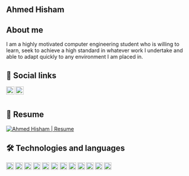 ## Ahmed Hisham

## About me
I am a highly motivated computer engineering student who is willing to learn, seek to achieve a high standard in whatever work I undertake and able to adapt quickly to any environment I am placed in.

## 🔗 Social links
<a target="_blank" href="https://www.linkedin.com/in/ahmedhisham552">
  <img align="left" alt="LinkedIn" width="22px" src="https://icon-library.com/images/official-linkedin-icon-png/official-linkedin-icon-png-20.jpg" />
</a>

<a target="_blank" href="https://www.gitlab.com/ahmedhisham552">
  <img align="left" alt="Gitlab" width="22px" src="https://upload.wikimedia.org/wikipedia/commons/thumb/1/18/GitLab_Logo.svg/1200px-GitLab_Logo.svg.png" />
</a>

<br>
<br>



## 📝 Resume 
<a href="https://drive.google.com/file/d/1M90z1HfKp-RiS1u6xfGHy3-DCLbSLy5D/view" type="application/pdf">
  <img src="https://imgur.com/OiPFYmd.png" alt="Ahmed Hisham | Resume">
</a>

## 🛠 Technologies and languages


<code><img height="20" alt="C++" src="https://i.imgur.com/QTP0zhp.png"></code>
<code><img height="20" alt="C#" src="https://i.imgur.com/CtqbEHu.png"></code>
<code><img height="20" alt="js" src="https://i.imgur.com/R0BfmBL.png"></code>
<code><img height="20" alt="TS" src="https://i.imgur.com/Rjvvkpd.png"></code>
<code><img height="20" alt="nodejs" src="https://i.imgur.com/Hi7Betu.png"></code>
<code><img height="20" alt="mongoDB" src="https://i.imgur.com/uemLvhs.png"></code>
<code><img height="20" alt="SQL" src="https://image.shutterstock.com/image-vector/linear-sql-icon-internet-security-260nw-1890890140.jpg"></code>
<code><img height="20" alt="vuejs" src="https://i.imgur.com/xqsHSZ5.png"></code>
<code><img height="20" alt="python" src="https://i.imgur.com/SJzjyHp.png"></code>
<code><img height="20" alt="golang" src="https://i.imgur.com/1jt4iPR.png"></code>
<code><img height="20" alt="git" src="https://i.imgur.com/cSu4jhA.png"></code>
<code><img height="20" alt="ruby" src="https://www.clipartmax.com/png/middle/238-2382091_keyhole-markup-language-icons-ruby-language-ruby-icon.png"></code>
